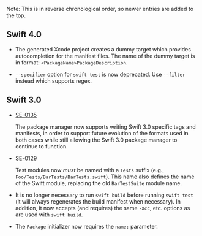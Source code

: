 Note: This is in reverse chronological order, so newer entries are added to the top.

Swift 4.0
---------

* The generated Xcode project creates a dummy target which provides
  autocompletion for the manifest files. The name of the dummy target is in
  format: `<PackageName>PackageDescription`.

* `--specifier` option for `swift test` is now deprecated.
  Use `--filter` instead which supports regex.

Swift 3.0
---------

* [SE-0135](https://github.com/apple/swift-evolution/blob/master/proposals/0135-package-manager-support-for-differentiating-packages-by-swift-version.md)

  The package manager now supports writing Swift 3.0 specific tags and
  manifests, in order to support future evolution of the formats used in both
  cases while still allowing the Swift 3.0 package manager to continue to
  function.

* [SE-0129](https://github.com/apple/swift-evolution/blob/master/proposals/0129-package-manager-test-naming-conventions.md)

  Test modules now *must* be named with a `Tests` suffix (e.g.,
  `Foo/Tests/BarTests/BarTests.swift`). This name also defines the name of the
  Swift module, replacing the old `BarTestSuite` module name.

* It is no longer necessary to run `swift build` before running `swift test` (it
  will always regenerates the build manifest when necessary). In addition, it
  now accepts (and requires) the same `-Xcc`, etc. options as are used with
  `swift build`.

* The `Package` initializer now requires the `name:` parameter.
